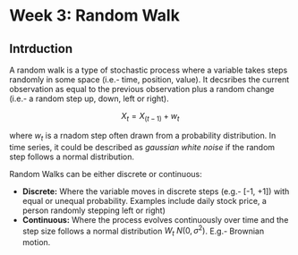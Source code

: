 # Week 3: Random Walk

## Intrduction
A random walk is a type of stochastic process where a variable takes steps randomly in some space (i.e.- time, position, value). It decsribes the current observation as equal to the previous observation plus a random change (i.e.- a random step up, down, left or right).

$$X_t= X_(t-1) + w_t$$

where $w_t$ is a rnadom step often drawn from a probability distribution. In time series, it could be described as _gaussian white noise_ if the random step follows a normal distribution.

Random Walks can be either discrete or continuous:
- **Discrete:** Where the variable moves in discrete steps (e.g.- [-1, +1]) with equal or unequal probability. Examples include daily stock price, a person randomly stepping left or right)
- **Continuous:** Where the process evolves continuously over time and the step size follows a normal distribution $W_t ~ N(0, \sigma^2)$. E.g.- Brownian motion.
